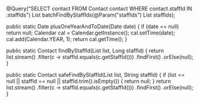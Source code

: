 @Query("SELECT contact FROM Contact contact WHERE contact.staffId IN :staffIds")
List<Contact> batchFindByStaffIds(@Param("staffIds") List<String> staffIds);



public static Date plusOneYearAndToDate(Date date) {
        if (date == null) return null;
        Calendar cal = Calendar.getInstance();
        cal.setTime(date);
        cal.add(Calendar.YEAR, 1);
        return cal.getTime();
    }


public static Contact findByStaffId(List<Contact> list, Long staffId) {
    return list.stream()
        .filter(c -> staffId.equals(c.getStaffId()))
        .findFirst()
        .orElse(null);
}


public static Contact safeFindByStaffId(List<Contact> list, String staffId) {
    if (list == null || staffId == null || staffId.trim().isEmpty()) {
        return null;
    }
    return list.stream()
            .filter(c -> staffId.equals(c.getStaffId()))
            .findFirst()
            .orElse(null);
}
